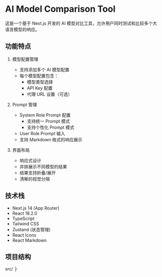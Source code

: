 # AI Model Comparison Tool

这是一个基于 Next.js 开发的 AI 模型对比工具，允许用户同时测试和比较多个大语言模型的响应。

## 功能特点

1. 模型配置管理
   - 支持添加多个 AI 模型配置
   - 每个模型配置包含：
     - 模型类型选择
     - API Key 配置
     - 代理 URL 设置（可选）

2. Prompt 管理
   - System Role Prompt 配置
     - 支持统一 Prompt 模式
     - 支持个性化 Prompt 模式
   - User Role Prompt 输入
   - 支持 Markdown 格式的响应展示

3. 界面布局
   - 响应式设计
   - 并排展示不同模型的结果
   - 结果支持折叠/展开
   - 清晰的视觉分隔

## 技术栈

- Next.js 14 (App Router)
- React 18.2.0
- TypeScript
- Tailwind CSS
- Zustand (状态管理)
- React Icons
- React Markdown

## 项目结构

src/
├